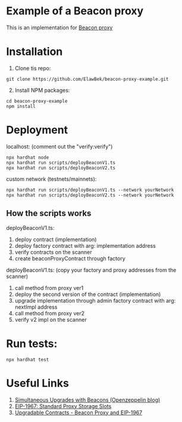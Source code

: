 # Example of a Beacon proxy

This is an implementation for [Beacon proxy](https://docs.openzeppelin.com/contracts/4.x/api/proxy#BeaconProxy)

# Installation

1. Clone tis repo:

```shell
git clone https://github.com/ElawBek/beacon-proxy-example.git
```

2. Install NPM packages:

```shell
cd beacon-proxy-example
npm install
```

# Deployment

localhost: (comment out the "verify:verify")

```shell
npx hardhat node
npx hardhat run scripts/deployBeaconV1.ts
npx hardhat run scripts/deployBeaconV2.ts
```

custom network (testnets/mainnets):

```shell
npx hardhat run scripts/deployBeaconV1.ts --network yourNetwork
npx hardhat run scripts/deployBeaconV2.ts --network yourNetwork
```

## How the scripts works

deployBeaconV1.ts:

1. deploy contract (implementation)
2. deploy factory contract with arg: implementation address
3. verify contracts on the scanner
4. create beaconProxyContract through factory

deployBeaconV1.ts: (copy your factory and proxy addresses from the scanner)

1. call method from proxy ver1
2. deploy the second version of the contract (implementation)
3. upgrade implementation through admin factory contract with arg: nextImpl address
4. call method from proxy ver2
5. verify v2 impl on the scanner

# Run tests:

```shell
npx hardhat test
```

# Useful Links

1. [Simultaneous Upgrades with Beacons (Openzeppelin blog)](https://blog.openzeppelin.com/the-state-of-smart-contract-upgrades/#beacons)
2. [EIP-1967: Standard Proxy Storage Slots](https://eips.ethereum.org/EIPS/eip-1967)
3. [Upgradable Contracts - Beacon Proxy and EIP-1967 ](https://www.youtube.com/watch?v=2oUHr8hxzBA)
